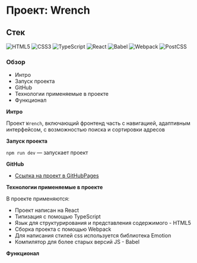 # Проект: Wrench

## Стек

![HTML5](https://img.shields.io/badge/-HTML5-4A4A4A?style=for-the-badge&logo=HTML5&logoColor=FF7600)
![CSS3](https://img.shields.io/badge/-CSS3-4A4A4A?style=for-the-badge&logo=CSS3&logoColor=5871CD)
![TypeScript](https://img.shields.io/badge/-TypeScript-4A4A4A?style=for-the-badge&logo=TypeScript&logoColor=4895DB)
![React](https://img.shields.io/badge/-React-4A4A4A?style=for-the-badge&logo=React&logoColor=73C6E5)
![Babel](https://img.shields.io/badge/-Babel-4A4A4A?style=for-the-badge&logo=Babel&logoColor=ECE922)
![Webpack](https://img.shields.io/badge/-Webpack-4A4A4A?style=for-the-badge&logo=Webpack&logoColor=73C6E5)
![PostCSS](https://img.shields.io/badge/-PostCSS-4A4A4A?style=for-the-badge&logo=postcss&logoColor=EC6222)


### Обзор

- Интро
- Запуск проекта
- GitHub
- Технологии применяемые в проекте
- Функционал

**Интро**

Проект `Wrench`, включающий фронтенд часть с навигацией, адаптивным интерфейсом, с возможностью поиска и сортировки адресов

**Запуск проекта**

`npm run dev` — запускает проект

**GitHub**

- [Ссылка на проект в GitHubPages](https://azizjp.github.io/wrench/)

**Технологии применяемые в проекте**

В проекте применяются:

- Проект написан на React
- Типизация с помощью TypeScript
- Язык для структурирования и представления содержимого - HTML5
- Сборка проекта с помощью Webpack
- Для написания стилей css используется библиотека Emotion
- Компилятор для более старых версий JS - Babel

**Функционал**